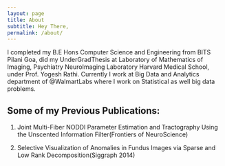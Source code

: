 ```yaml
---
layout: page
title: About
subtitle: Hey There,
permalink: /about/
---
```


I completed my B.E Hons Computer Science and Engineering from BITS Pilani Goa, did my UnderGradThesis at Laboratory of Mathematics of Imaging, Psychiatry NeuroImaging Laboratory Harvard Medical School, under Prof. Yogesh Rathi. Currently I work at Big Data and Analytics department of @WalmartLabs where I work on Statistical as well big data problems.


## Some of my Previous Publications:


1. Joint Multi-Fiber NODDI Parameter Estimation and Tractography Using the Unscented Information Filter(Frontiers of NeuroScience)


2. Selective Visualization of Anomalies in Fundus Images via Sparse and Low  Rank Decomposition(Siggraph 2014)
